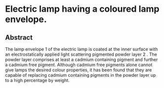 # Electric lamp having a coloured lamp envelope.

## Abstract
The lamp envelope 1 of the electric lamp is coated at the inner surface with an electrostatically applied light scattering pigmented powder layer 2 . The powder layer comprises at least a cadmium containing pigment and further a cadmium free pigment. Although cadmium free pigments alone cannot give lamps the desired colour properties, it has been found that they are capable of replacing cadmium containing pigments in the powder layer up to a high percentage by weight.